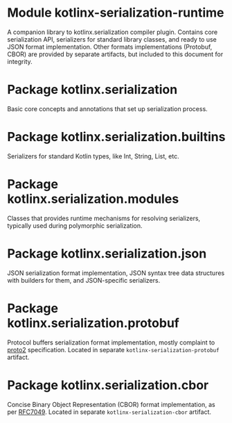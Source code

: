 # Module kotlinx-serialization-runtime

A companion library to kotlinx.serialization compiler plugin.
Contains core serialization API, serializers for standard library classes, and ready to use JSON
format implementation.
Other formats implementations (Protobuf, CBOR) are provided by separate artifacts, but included to this document for integrity.

# Package kotlinx.serialization

Basic core concepts and annotations that set up serialization process.

# Package kotlinx.serialization.builtins

Serializers for standard Kotlin types, like Int, String, List, etc.

# Package kotlinx.serialization.modules

Classes that provides runtime mechanisms for resolving serializers, typically used during polymorphic serialization.

# Package kotlinx.serialization.json

JSON serialization format implementation, JSON syntax tree data structures with builders for them,
and JSON-specific serializers.

# Package kotlinx.serialization.protobuf

Protocol buffers serialization format implementation, mostly complaint to [proto2](https://developers.google.com/protocol-buffers/docs/proto) specification. Located in separate `kotlinx-serialization-protobuf` artifact.

# Package kotlinx.serialization.cbor

Concise Binary Object Representation (CBOR) format implementation, as per [RFC7049](https://tools.ietf.org/html/rfc7049). Located in separate `kotlinx-serialization-cbor` artifact.
